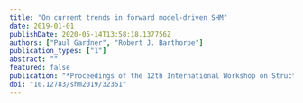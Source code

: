 ```yaml
---
title: "On current trends in forward model-driven SHM"
date: 2019-01-01
publishDate: 2020-05-14T13:58:18.137756Z
authors: ["Paul Gardner", "Robert J. Barthorpe"]
publication_types: ["1"]
abstract: ""
featured: false
publication: "*Proceedings of the 12th International Workshop on Structural Health Monitoring*"
doi: "10.12783/shm2019/32351"
---
```


